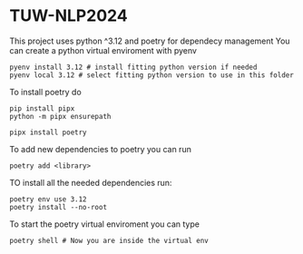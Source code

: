 # TUW-NLP2024

This project uses python ^3.12 and poetry for dependecy management
You can create a python virtual enviroment with pyenv
~~~
pyenv install 3.12 # install fitting python version if needed
pyenv local 3.12 # select fitting python version to use in this folder
~~~

To install poetry do 
~~~
pip install pipx
python -m pipx ensurepath
 
pipx install poetry
~~~

To add new dependencies to poetry you can run 
~~~
poetry add <library>
~~~
TO install all the needed dependencies run:
~~~
poetry env use 3.12
poetry install --no-root
~~~

To start the poetry virtual enviroment you can type
~~~
poetry shell # Now you are inside the virtual env
~~~


